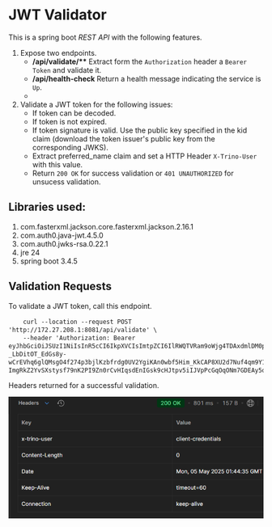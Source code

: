 # JWT Validator

This is a spring boot _REST API_ with the following features.

1. Expose two endpoints.
    - __/api/validate/**__ Extract form the `Authorization` header a `Bearer Token` and validate it.
    - **/api/health-check** Return a health message indicating the service is `Up`.
    - 
2. Validate a JWT token for the following issues:
    - If token can be decoded.
    - If token is not expired.
    - If token signature is valid. Use the public key specified in the kid claim (download the token issuer's public key from the corresponding JWKS).
    - Extract preferred_name claim and set a HTTP Header `X-Trino-User` with this value.
    - Return `200 OK` for success validation or `401 UNAUTHORIZED` for unsucess validation.
   
## Libraries used:

1. com.fasterxml.jackson.core.fasterxml.jackson.2.16.1
2. com.auth0.java-jwt.4.5.0
3. com.auth0.jwks-rsa.0.22.1
4. jre 24
5. spring boot 3.4.5

## Validation Requests

To validate a JWT token, call this endpoint.

```
    curl --location --request POST 'http://172.27.208.1:8081/api/validate' \
    --header 'Authorization: Bearer eyJhbGciOiJSUzI1NiIsInR5cCI6IkpXVCIsImtpZCI6IlRWQTVRam9oWjg4TDAxdmlDM0ppNyJ9.eyJpc3MiOiJodHRwczovL2Rldi0yMGVmMDFyaWJtdXRnYnI1LnVzLmF1dGgwLmNvbS8iLCJzdWIiOiJxckNzTHhGUFZib2ozdlFhaklFUVVXT2VMeDQ4MlpjY0BjbGllbnRzIiwiYXVkIjoiaHR0cHM6Ly90ZXN0LWFwaSIsImlhdCI6MTc0NjQwOTQ2NSwiZXhwIjoxNzQ2NDk1ODY1LCJndHkiOiJjbGllbnQtY3JlZGVudGlhbHMiLCJhenAiOiJxckNzTHhGUFZib2ozdlFhaklFUVVXT2VMeDQ4MlpjYyJ9.Ngq8vv0uqhm_NfrUGKep3utp2Eu2_-_LbDitOT_EdGs8y-wCrEVhq6glQMsgO4f274p3bjlKzbfrdg0UV2YgiKAn0wbf5Him_KkCAP8XU2d7Nuf4qm9Y1I7s5QUAkPO7h0pNfZhAQe8tGp7x8yxPmAbbJIx6oyeu6uBq3cOJN5sXSIOcHiAo0wli_KIlNFbgpnMUCSlAvkZcpkyHmx9CnUSSK2Lky4RV7izutHdg559vZxOcss-ImgRkZ2YvSXstysf79nK2PI9Zn0rCvHIqsdEnIGsk9cHJtpv5iIJVpPcGqOqONm7GDEAy5qHz7G_wapshgdRgqid6IupTrCZpdg'
```

Headers returned for a successful validation.

![headers](images/headers.png)